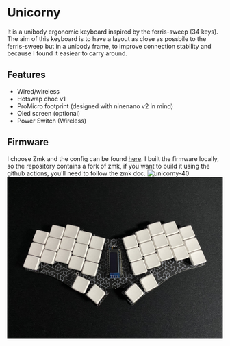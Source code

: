 # Unicorny
It is a unibody ergonomic keyboard inspired by the ferris-sweep (34 keys).
The aim of this keyboard is to have a layout as close as possbile to the ferris-sweep but in a unibody frame, 
to improve connection stability and because I found it easiear to carry around.

## Features
- Wired/wireless
- Hotswap choc v1
- ProMicro footprint (designed with ninenano v2 in mind)
- Oled screen (optional)
- Power Switch (Wireless)

## Firmware
I choose Zmk and the config can be found [here](https://github.com/Riccardo-merli94/zmk/tree/main/app/boards/shields/unicorny).
I built the firmware locally, so the repository contains a fork of zmk, if you want to build it using the github actions, you'll need to follow the zmk doc.
![unicorny-40](https://github.com/Riccardo-merli94/Unicorny/blob/main/40-keys.jpg?raw=true)
![unicorny](https://github.com/Riccardo-merli94/Unicorny/blob/main/IMG_0946.jpg?raw=true)
